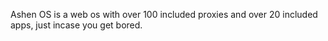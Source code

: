 Ashen OS is a web os with over 100 included proxies and over 20 included apps, just incase you get bored.
